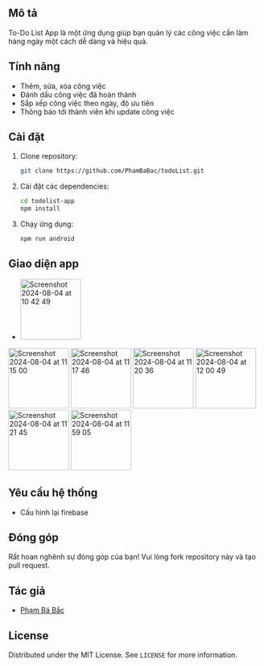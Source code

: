 ## Mô tả
To-Do List App là một ứng dụng giúp bạn quản lý các công việc cần làm hàng ngày một cách dễ dàng và hiệu quả.

## Tính năng
- Thêm, sửa, xóa công việc
- Đánh dấu công việc đã hoàn thành
- Sắp xếp công việc theo ngày, độ ưu tiên
- Thông báo tới thành viên khi update công việc

## Cài đặt
1. Clone repository:
    ```bash
    git clone https://github.com/PhamBaBac/todoList.git
    ```
2. Cài đặt các dependencies:
    ```bash
    cd todolist-app
    npm install
    ```
3. Chạy ứng dụng:
    ```bash
    npm run android
    ```

## Giao diện app
- <img width="120" alt="Screenshot 2024-08-04 at 10 42 49" src="https://github.com/user-attachments/assets/79dda271-ef51-4b4b-a08d-e31158931482">
<img width="120" alt="Screenshot 2024-08-04 at 11 15 00" src="https://github.com/user-attachments/assets/1278d4c9-7907-4ecc-b00a-c6768b44fa97">
<img width="120" alt="Screenshot 2024-08-04 at 11 17 46" src="https://github.com/user-attachments/assets/e6fe9be9-e622-46c0-8c9d-af0f94e83563">
<img width="120" alt="Screenshot 2024-08-04 at 11 20 36" src="https://github.com/user-attachments/assets/ee2b954d-72eb-428d-a971-cae811ff2b2f">
<img width="120" alt="Screenshot 2024-08-04 at 12 00 49" src="https://github.com/user-attachments/assets/cfe576b3-b7f1-48d7-b90e-aed5fdd3a8ea">
<img width="120" alt="Screenshot 2024-08-04 at 11 21 45" src="https://github.com/user-attachments/assets/58b13c04-5110-4d3e-a4bd-5808469acf56">
<img width="120" alt="Screenshot 2024-08-04 at 11 59 05" src="https://github.com/user-attachments/assets/c17e8539-1854-4d98-b22e-69e7544aa09c">

  
## Yêu cầu hệ thống
- Cấu hình lại firebase

## Đóng góp
Rất hoan nghênh sự đóng góp của bạn! Vui lòng fork repository này và tạo pull request.

## Tác giả
- [Phạm Bá Bắc](https://github.com/PhamBaBac)

## License
Distributed under the MIT License. See `LICENSE` for more information.
